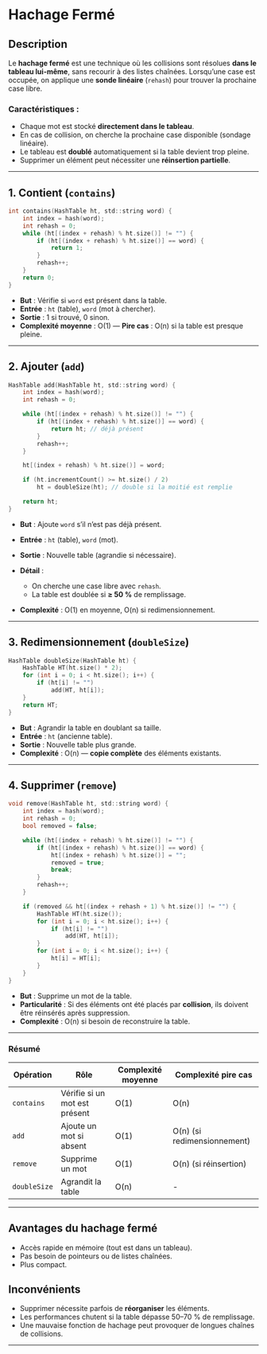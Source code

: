 # Hachage Fermé

## Description

Le **hachage fermé** est une technique où les collisions sont résolues **dans le tableau lui-même**, sans recourir à des listes chaînées. Lorsqu’une case est occupée, on applique une **sonde linéaire** (`rehash`) pour trouver la prochaine case libre.

### Caractéristiques :
- Chaque mot est stocké **directement dans le tableau**.
- En cas de collision, on cherche la prochaine case disponible (sondage linéaire).
- Le tableau est **doublé** automatiquement si la table devient trop pleine.
- Supprimer un élément peut nécessiter une **réinsertion partielle**.

---

## 1. Contient (`contains`)

```c
int contains(HashTable ht, std::string word) {
    int index = hash(word);
    int rehash = 0;
    while (ht[(index + rehash) % ht.size()] != "") {
        if (ht[(index + rehash) % ht.size()] == word) {
            return 1;
        }
        rehash++;
    }
    return 0;
}
````

* **But** : Vérifie si `word` est présent dans la table.
* **Entrée** : `ht` (table), `word` (mot à chercher).
* **Sortie** : 1 si trouvé, 0 sinon.
* **Complexité moyenne** : O(1) — **Pire cas** : O(n) si la table est presque pleine.

---

## 2. Ajouter (`add`)

```c
HashTable add(HashTable ht, std::string word) {
    int index = hash(word);
    int rehash = 0;

    while (ht[(index + rehash) % ht.size()] != "") {
        if (ht[(index + rehash) % ht.size()] == word) {
            return ht; // déjà présent
        }
        rehash++;
    }

    ht[(index + rehash) % ht.size()] = word;

    if (ht.incrementCount() >= ht.size() / 2)
        ht = doubleSize(ht); // double si la moitié est remplie

    return ht;
}
```

* **But** : Ajoute `word` s’il n’est pas déjà présent.
* **Entrée** : `ht` (table), `word` (mot).
* **Sortie** : Nouvelle table (agrandie si nécessaire).
* **Détail** :

  * On cherche une case libre avec `rehash`.
  * La table est doublée si **≥ 50 %** de remplissage.
* **Complexité** : O(1) en moyenne, O(n) si redimensionnement.

---

## 3. Redimensionnement (`doubleSize`)

```c
HashTable doubleSize(HashTable ht) {
    HashTable HT(ht.size() * 2);
    for (int i = 0; i < ht.size(); i++) {
        if (ht[i] != "")
            add(HT, ht[i]);
    }
    return HT;
}
```

* **But** : Agrandir la table en doublant sa taille.
* **Entrée** : `ht` (ancienne table).
* **Sortie** : Nouvelle table plus grande.
* **Complexité** : O(n) — **copie complète** des éléments existants.

---

## 4. Supprimer (`remove`)

```c
void remove(HashTable ht, std::string word) {
    int index = hash(word);
    int rehash = 0;
    bool removed = false;

    while (ht[(index + rehash) % ht.size()] != "") {
        if (ht[(index + rehash) % ht.size()] == word) {
            ht[(index + rehash) % ht.size()] = "";
            removed = true;
            break;
        }
        rehash++;
    }

    if (removed && ht[(index + rehash + 1) % ht.size()] != "") {
        HashTable HT(ht.size());
        for (int i = 0; i < ht.size(); i++) {
            if (ht[i] != "")
                add(HT, ht[i]);
        }
        for (int i = 0; i < ht.size(); i++) {
            ht[i] = HT[i];
        }
    }
}
```

* **But** : Supprime un mot de la table.
* **Particularité** : Si des éléments ont été placés par **collision**, ils doivent être réinsérés après suppression.
* **Complexité** : O(n) si besoin de reconstruire la table.

---

### Résumé

| Opération    | Rôle                          | Complexité moyenne | Complexité pire cas         |
| ------------ | ----------------------------- | ------------------ | --------------------------- |
| `contains`   | Vérifie si un mot est présent | O(1)               | O(n)                        |
| `add`        | Ajoute un mot si absent       | O(1)               | O(n) (si redimensionnement) |
| `remove`     | Supprime un mot               | O(1)               | O(n) (si réinsertion)       |
| `doubleSize` | Agrandit la table             | O(n)               | -                           |

---

## Avantages du hachage fermé

* Accès rapide en mémoire (tout est dans un tableau).
* Pas besoin de pointeurs ou de listes chaînées.
* Plus compact.

## Inconvénients

* Supprimer nécessite parfois de **réorganiser** les éléments.
* Les performances chutent si la table dépasse 50–70 % de remplissage.
* Une mauvaise fonction de hachage peut provoquer de longues chaînes de collisions.

---
